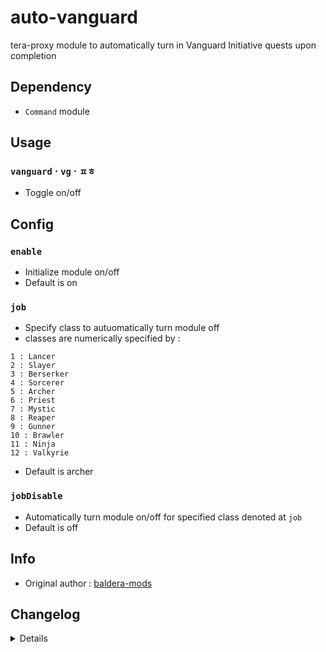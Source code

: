 # auto-vanguard
tera-proxy module to automatically turn in Vanguard Initiative quests upon completion

## Dependency
- `Command` module

## Usage
### `vanguard` · `vg` · `ㅍㅎ`
- Toggle on/off

## Config
### `enable`
- Initialize module on/off
- Default is on
### `job`
- Specify class to autuomatically turn module off
- classes are numerically specified by :
```0 : Warrior
1 : Lancer
2 : Slayer
3 : Berserker
4 : Sorcerer
5 : Archer
6 : Priest
7 : Mystic
8 : Reaper
9 : Gunner
10 : Brawler
11 : Ninja
12 : Valkyrie
```
- Default is archer
### `jobDisable`
- Automatically turn module on/off for specified class denoted at `job`
- Default is off

## Info
- Original author : [baldera-mods](https://github.com/baldera-mods)

## Changelog
<details>

    1.37
    - Added job disable option
    -- Added options to config.json accordingly
    1.36
    - Added auto-update support
    1.35
    - Added Battlegrounds support
    1.34
    - Updated font color
    1.33
    - Updated code aesthetics
    - Added personal class-specific auto enable/disable (commented out)
    1.32
    - Updated code
    - Added string function
    1.31
    - Updated code aesthetics
    1.30
    - Updated code aesthetics
    1.20
    - Removed protocol version restriction
    1.10
    - Personalized code aesthetics
    1.00
    - Initial fork

</details>

